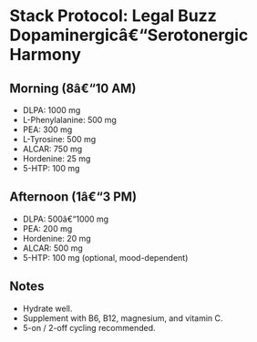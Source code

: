 
# Stack Protocol: Legal Buzz Dopaminergicâ€“Serotonergic Harmony

## Morning (8â€“10 AM)
- DLPA: 1000 mg
- L-Phenylalanine: 500 mg
- PEA: 300 mg
- L-Tyrosine: 500 mg
- ALCAR: 750 mg
- Hordenine: 25 mg
- 5-HTP: 100 mg

## Afternoon (1â€“3 PM)
- DLPA: 500â€“1000 mg
- PEA: 200 mg
- Hordenine: 20 mg
- ALCAR: 500 mg
- 5-HTP: 100 mg (optional, mood-dependent)

## Notes
- Hydrate well.
- Supplement with B6, B12, magnesium, and vitamin C.
- 5-on / 2-off cycling recommended.
